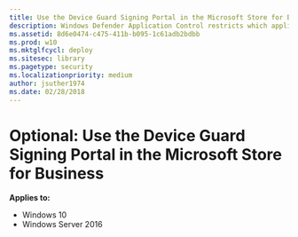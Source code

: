 ```yaml
---
title: Use the Device Guard Signing Portal in the Microsoft Store for Business  (Windows 10)
description: Windows Defender Application Control restricts which applications users are allowed to run and the code that runs in the system core.
ms.assetid: 8d6e0474-c475-411b-b095-1c61adb2bdbb
ms.prod: w10
ms.mktglfcycl: deploy
ms.sitesec: library
ms.pagetype: security
ms.localizationpriority: medium
author: jsuther1974
ms.date: 02/28/2018
---
```


# Optional: Use the Device Guard Signing Portal in the Microsoft Store for Business

**Applies to:**

-   Windows 10
-   Windows Server 2016